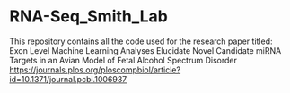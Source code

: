 # RNA-Seq_Smith_Lab
This repository contains all the code used for the research paper titled: Exon Level Machine Learning Analyses Elucidate Novel Candidate miRNA Targets in an Avian Model of Fetal Alcohol Spectrum Disorder
https://journals.plos.org/ploscompbiol/article?id=10.1371/journal.pcbi.1006937
